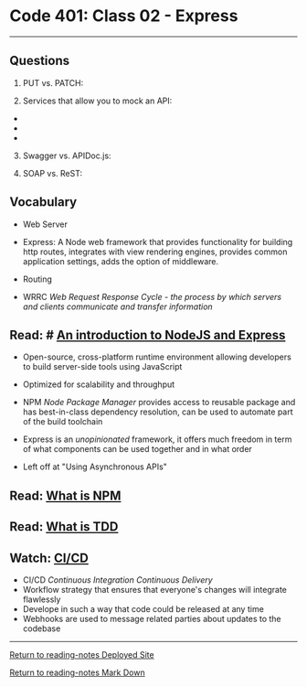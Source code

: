 # Code 401: Class 02 - Express

***

## Questions

1. PUT vs. PATCH: 

2. Services that allow you to mock an API:
  -
  -
  -

3. Swagger vs. APIDoc.js:

4. SOAP vs. ReST:

## Vocabulary

- Web Server

- Express: A Node web framework that provides functionality for building http routes, integrates with view rendering engines, provides common application settings, adds the option of middleware.

- Routing

- WRRC *Web Request Response Cycle - the process by which servers and clients communicate and transfer information*


## Read: # [An introduction to NodeJS and Express](https://developer.mozilla.org/en-US/docs/Learn/Server-side/Express_Nodejs/Introduction)

- Open-source, cross-platform runtime environment allowing developers to build server-side tools using JavaScript
- Optimized for scalability and throughput
- NPM *Node Package Manager* provides access to reusable package and has best-in-class dependency resolution, can be used to automate part of the build toolchain
- Express is an *unopinionated* framework, it offers much freedom in term of what components can be used together and in what order

- Left off at "Using Asynchronous APIs"


## Read: [What is NPM](https://docs.npmjs.com/about-npm)




## Read: [What is TDD](https://www.agilealliance.org/glossary/tdd/#q=~(infinite~false~filters~(postType~(~'page~'post~'aa_book~'aa_event_session~'aa_experience_report~'aa_glossary~'aa_research_paper~'aa_video)~tags~(~'tdd))~searchTerm~'~sort~false~sortDirection~'asc~page~1))




## Watch: [CI/CD](https://www.youtube.com/watch?v=xSv_m3KhUO8)

- CI/CD *Continuous Integration Continuous Delivery*
- Workflow strategy that ensures that everyone's changes will integrate flawlessly
- Develope in such a way that code could be released at any time
- Webhooks are used to message related parties about updates to the codebase

***

[Return to reading-notes Deployed Site](https://simon-panek.github.io/reading-notes/)

[Return to reading-notes Mark Down](https://github.com/simon-panek/reading-notes)